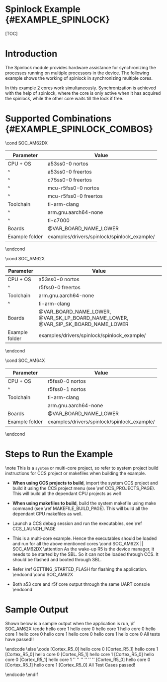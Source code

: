 #  Spinlock Example {#EXAMPLE_SPINLOCK}

[TOC]

# Introduction

The Spinlock module provides hardware assistance for synchronizing the processes running on multiple processors in the device.
The following example shows the working of spinlock in synchronizing multiple cores.

In this example 2 cores work simultaneously. Synchronization is achieved with the help of spinlock,
where the core is only active when it has acquired the spinlock, while the other core waits till the lock if free.


# Supported Combinations {#EXAMPLE_SPINLOCK_COMBOS}


\cond SOC_AM62DX

 Parameter      | Value
 ---------------|-----------
 CPU + OS       | a53ss0-0 nortos
 ^              | a53ss0-0 freertos
 ^              | c75ss0-0 freertos
 ^              | mcu-r5fss0-0 nortos
 ^              | mcu-r5fss0-0 freertos
 Toolchain      | ti-arm-clang
 ^              | arm.gnu.aarch64-none
 ^              | ti-c7000
 Boards         | @VAR_BOARD_NAME_LOWER
 Example folder | examples/drivers/spinlock/spinlock_example/

\endcond

\cond SOC_AM62X

 Parameter      | Value
 ---------------|-----------
 CPU + OS       | a53ss0-0 nortos
 ^              | r5fss0-0 freertos
 Toolchain      | arm.gnu.aarch64-none
 ^              |ti-arm-clang
 Boards         | @VAR_BOARD_NAME_LOWER, @VAR_SK_LP_BOARD_NAME_LOWER, @VAR_SIP_SK_BOARD_NAME_LOWER
 Example folder | examples/drivers/spinlock/spinlock_example/

\endcond

\cond SOC_AM64X

 Parameter      | Value
 ---------------|-----------
 CPU + OS       | r5fss0-0 nortos
 ^              | r5fss0-1 nortos
 Toolchain      | ti-arm-clang
                | arm.gnu.aarch64-none
 Boards         | @VAR_BOARD_NAME_LOWER
 Example folder | examples/drivers/spinlock/spinlock_example/

\endcond
# Steps to Run the Example

\note This is a `system` or multi-core project, so refer to system project build instructions for CCS project or makefiles when building the example.

- **When using CCS projects to build**, import the system CCS project
  and build it using the CCS project menu (see \ref CCS_PROJECTS_PAGE). This will build all the dependant CPU projects as well
- **When using makefiles to build**, build the system makefile using
  make command (see \ref MAKEFILE_BUILD_PAGE). This will build all the dependant CPU makefiles as well.
- Launch a CCS debug session and run the executables, see \ref CCS_LAUNCH_PAGE
- This is a multi-core example. Hence the executables should be loaded and run for all the above mentioned cores
\cond SOC_AM62X || SOC_AM62DX
\attention As the wake-up R5 is the device manager, it needs to be started by the SBL.
So it can not be loaded through CCS. It should be flashed and booted through SBL.

- Refer \ref GETTING_STARTED_FLASH for flashing the application.
\endcond
\cond SOC_AM62X
- Both a53 core and r5f core output through the same UART console
\endcond
# Sample Output

Shown below is a sample output when the application is run,
\if SOC_AM62X
\code
hello core 1
hello core 0
hello core 1
hello core 0
hello core 1
hello core 0
hello core 1
hello core 0
hello core 1
hello core 0
All tests have passed!!

\endcode
\else
\code
[Cortex_R5_0] hello core 0
[Cortex_R5_1] hello core 1
[Cortex_R5_0] hello core 0
[Cortex_R5_1] hello core 1
[Cortex_R5_0] hello core 0
[Cortex_R5_1] hello core 1
'' ''
'' ''
'' ''
[Cortex_R5_0] hello core 0
[Cortex_R5_1] hello core 1
[Cortex_R5_0] All Test Cases passed!

\endcode
\endif